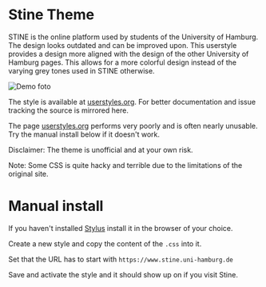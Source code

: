 # Stine Theme
STINE is the online platform used by students of the University of Hamburg. The design looks outdated and can be improved upon. This userstyle provides a design more aligned with the design of the other University of Hamburg pages. This allows for a more colorful design instead of the varying grey tones used in STINE otherwise.

![Demo foto](https://userstyles.org/style_screenshots/174975_after.png?r=1592381261)

The style is available at [userstyles.org](https://userstyles.org/styles/174975/modern-stine-theme). For better documentation and issue tracking the source is mirrored here. 

The page [userstyles.org](userstyles.org) performs very poorly and is often nearly unusable. Try the manual install below if it doesn't work. 

Disclaimer: The theme is unofficial and at your own risk.

Note: Some CSS is quite hacky and terrible due to the limitations of the original site.

# Manual install
If you haven't installed [Stylus](https://github.com/openstyles/stylus) install it in the browser of your choice.

Create a new style and copy the content of the `.css` into it. 

Set that the URL has to start with `https://www.stine.uni-hamburg.de`

Save and activate the style and it should show up on if you visit Stine.
